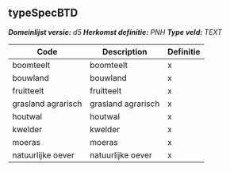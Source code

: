 ﻿## typeSpecBTD

*__Domeinlijst versie:__ d5*
*__Herkomst definitie:__ PNH*
*__Type veld:__ TEXT*

|__Code__ |__Description__ |__Definitie__	|
|	---	|	---	|   ---	| 
| boomteelt | boomteelt | x |
| bouwland | bouwland | x |
| fruitteelt | fruitteelt | x |
| grasland agrarisch | grasland agrarisch | x |
| houtwal | houtwal | x |
| kwelder | kwelder | x |
| moeras | moeras | x |
| natuurlijke oever | natuurlijke oever | x |
